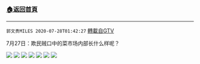 ﻿###  [:house:返回首頁](https://github.com/ourhimalayas/txt)
---

`郭文贵MILES 2020-07-28T01:42:27` [轉載自GTV](https://gtv.org/web/#/UserInfo/5e596957357cc612d35a8044)

7月27日：欺民贼口中的菜巿场内部长什么样呢？

![](https://filegroup.gtv.org/cdn-cgi/image/width=600/https://filegroup.gtv.org/group2/default/20200728/01/41/1/ef47ce1ab98d7aed9d0700d2ffdc916a.jpeg)
![](https://filegroup.gtv.org/cdn-cgi/image/width=600/https://filegroup.gtv.org/group2/default/20200728/01/41/1/e94ffc399341ef285391c40a93479bcc.jpeg)
![](https://filegroup.gtv.org/cdn-cgi/image/width=600/https://filegroup.gtv.org/group2/default/20200728/01/41/1/287c04e074527227cc1155442f9dd780.jpeg)
![](https://filegroup.gtv.org/cdn-cgi/image/width=600/https://filegroup.gtv.org/group2/default/20200728/01/42/1/e4f198c557da132e03fc172faf32de88.jpeg)
![](https://filegroup.gtv.org/cdn-cgi/image/width=600/https://filegroup.gtv.org/group2/default/20200728/01/42/1/245fd848bd00da739ed49e136bf7756b.jpeg)
![](https://filegroup.gtv.org/cdn-cgi/image/width=600/https://filegroup.gtv.org/group2/default/20200728/01/42/1/4bf2a4fe8b3df0070e547281be43e401.jpeg)
![](https://filegroup.gtv.org/cdn-cgi/image/width=600/https://filegroup.gtv.org/group2/default/20200728/01/42/1/d667a65dc141284fce42f41855abbed8.jpeg)
